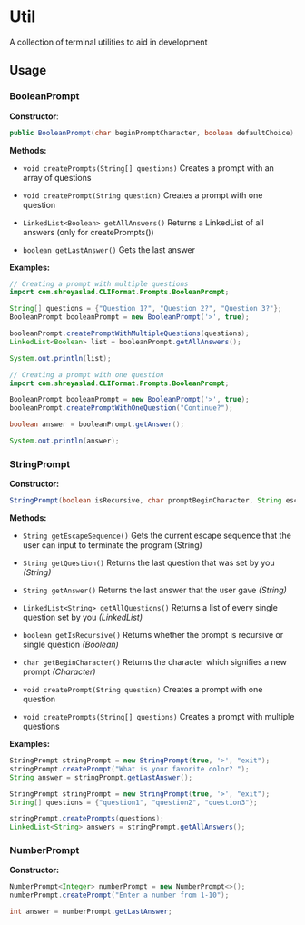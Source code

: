 # Util

A collection of terminal utilities to aid in development

## Usage

### BooleanPrompt

**Constructor**: 

``` java
public BooleanPrompt(char beginPromptCharacter, boolean defaultChoice)
```

**Methods:**

- `void createPrompts(String[] questions)` Creates a prompt with an array of questions

- `void createPrompt(String question)` Creates a prompt with one question

- `LinkedList<Boolean> getAllAnswers()` Returns a LinkedList<Boolean> of all answers (only for createPrompts())

- `boolean getLastAnswer()` Gets the last answer

**Examples:**

```java
// Creating a prompt with multiple questions
import com.shreyaslad.CLIFormat.Prompts.BooleanPrompt;

String[] questions = {"Question 1?", "Question 2?", "Question 3?"};
BooleanPrompt booleanPrompt = new BooleanPrompt('>', true);

booleanPrompt.createPromptWithMultipleQuestions(questions);
LinkedList<Boolean> list = booleanPrompt.getAllAnswers();

System.out.println(list);
```

```java
// Creating a prompt with one question
import com.shreyaslad.CLIFormat.Prompts.BooleanPrompt;

BooleanPrompt booleanPrompt = new BooleanPrompt('>', true);
booleanPrompt.createPromptWithOneQuestion("Continue?");

boolean answer = booleanPrompt.getAnswer();

System.out.println(answer);
```

### StringPrompt

**Constructor:**

```java
StringPrompt(boolean isRecursive, char promptBeginCharacter, String escapeSequence)
```

**Methods:**

- `String getEscapeSequence()` Gets the current escape sequence that the user can input to terminate the program (String)
- `String getQuestion()` Returns the last question that was set by you *(String)*
- `String getAnswer()` Returns the last answer that the user gave *(String)*
- `LinkedList<String> getAllQuestions()` Returns a list of every single question set by you *(LinkedList<String>)*
- `boolean getIsRecursive()` Returns whether the prompt is recursive or single question *(Boolean)*
- `char getBeginCharacter()` Returns the character which signifies a new prompt *(Character)*

- `void createPrompt(String question)` Creates a prompt with one question
- `void createPrompts(String[] questions)` Creates a prompt with multiple questions

**Examples:**

```java
StringPrompt stringPrompt = new StringPrompt(true, '>', "exit");
stringPrompt.createPrompt("What is your favorite color? ");
String answer = stringPrompt.getLastAnswer();
```

```java
StringPrompt stringPrompt = new StringPrompt(true, '>', "exit");
String[] questions = {"question1", "question2", "question3"};

stringPrompt.createPrompts(questions);
LinkedList<String> answers = stringPrompt.getAllAnswers();
```

### NumberPrompt

**Constructor:**

```java
NumberPrompt<Integer> numberPrompt = new NumberPrompt<>();
numberPrompt.createPrompt("Enter a number from 1-10");

int answer = numberPrompt.getLastAnswer;
```